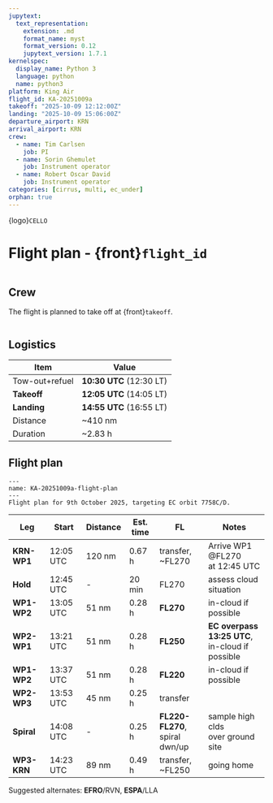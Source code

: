 ```yaml
---
jupytext:
  text_representation:
    extension: .md
    format_name: myst
    format_version: 0.12
    jupytext_version: 1.7.1
kernelspec:
  display_name: Python 3
  language: python
  name: python3
platform: King Air
flight_id: KA-20251009a
takeoff: "2025-10-09 12:12:00Z"
landing: "2025-10-09 15:06:00Z"
departure_airport: KRN
arrival_airport: KRN
crew:
  - name: Tim Carlsen
    job: PI
  - name: Sorin Ghemulet
    job: Instrument operator
  - name: Robert Oscar David
    job: Instrument operator
categories: [cirrus, multi, ec_under]
orphan: true
---
```


{logo}`CELLO`

# Flight plan - {front}`flight_id`

```{badges}
```

## Crew

The flight is planned to take off at {front}`takeoff`.

```{crew}
```

## Logistics

Item | Value
-------------| -----
Tow-out+refuel | **10:30 UTC** (12:30 LT)
**Takeoff** | **12:05 UTC** (14:05 LT)
**Landing** | **14:55 UTC** (16:55 LT)
Distance | ~410 nm
Duration | ~2.83 h


## Flight plan

```{figure} ../figures/KA-20251009a/KA-20251009a-plan.png
---
name: KA-20251009a-flight-plan
---
Flight plan for 9th October 2025, targeting EC orbit 7758C/D.
```

Leg | Start | Distance | Est. time | FL | Notes
-------------| ----- | ----- | ----- | ----- | -----
**KRN-WP1** | 12:05 UTC | 120 nm | 0.67 h | transfer, ~FL270 | Arrive WP1 @FL270 <br>at 12:45 UTC
**Hold** | 12:45 UTC | - | 20 min | FL270 | assess cloud situation
**WP1-WP2** | 13:05 UTC | 51 nm | 0.28 h | **FL270** | in-cloud if possible
**WP2-WP1** | 13:21 UTC | 51 nm | 0.28 h | **FL250** | **EC overpass 13:25 UTC**, <br>in-cloud if possible
**WP1-WP2** | 13:37 UTC | 51 nm | 0.28 h | **FL220** | in-cloud if possible
**WP2-WP3** | 13:53 UTC | 45 nm | 0.25 h | transfer |
**Spiral** | 14:08 UTC | - | 0.25 h | **FL220-FL270**,<br> spiral dwn/up | sample high clds<br>over ground site
**WP3-KRN** | 14:23 UTC | 89 nm | 0.49 h | transfer, ~FL250 | going home

Suggested alternates: **EFRO**/RVN, **ESPA**/LLA

